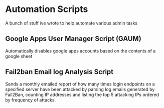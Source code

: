# Automation Scripts 

A bunch of stuff ive wrote to help automate various admin tasks

## Google Apps User Manager Script (GAUM)

Automatically disables google apps accounts based on the contents of a google sheet 

## Fail2ban Email log Analysis Script  

Sends a monthly emailed report of how many times login endpoints on a specified server have been attacked by parsing log emails generated by Fail2Ban, counting IP addresses and listing the top 5 attacking IPs ordered by frequency of attacks. 

